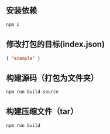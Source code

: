 ## 安装依赖
```bash
npm i
```

## 修改打包的目标(index.json)
```json
{ "example" }
```

## 构建源码（打包为文件夹）
```bash
npm run build-source
```

## 构建压缩文件（tar）
```bash
npm run build
```